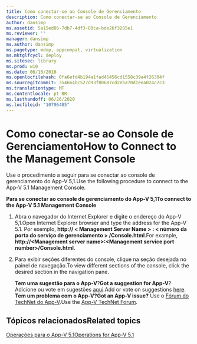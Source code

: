 ```yaml
---
title: Como conectar-se ao Console de Gerenciamento
description: Como conectar-se ao Console de Gerenciamento
author: dansimp
ms.assetid: 5a15ed86-7db7-4df3-80ca-bde26f3285e1
ms.reviewer: ''
manager: dansimp
ms.author: dansimp
ms.pagetype: mdop, appcompat, virtualization
ms.mktglfcycl: deploy
ms.sitesec: library
ms.prod: w10
ms.date: 06/16/2016
ms.openlocfilehash: 0fa6efd4b194a1fad45456cd1558c39a4f26304f
ms.sourcegitcommit: 354664bc527d93f80687cd2eba70d1eea024c7c3
ms.translationtype: MT
ms.contentlocale: pt-BR
ms.lasthandoff: 06/26/2020
ms.locfileid: "10796485"
---
```

# <span data-ttu-id="cff36-103">Como conectar-se ao Console de Gerenciamento</span><span class="sxs-lookup"><span data-stu-id="cff36-103">How to Connect to the Management Console</span></span>


<span data-ttu-id="cff36-104">Use o procedimento a seguir para se conectar ao console de gerenciamento do App-V 5,1.</span><span class="sxs-lookup"><span data-stu-id="cff36-104">Use the following procedure to connect to the App-V 5.1 Management Console.</span></span>

**<span data-ttu-id="cff36-105">Para se conectar ao console de gerenciamento do App-V 5,1</span><span class="sxs-lookup"><span data-stu-id="cff36-105">To connect to the App-V 5.1 Management Console</span></span>**

1.  <span data-ttu-id="cff36-106">Abra o navegador do Internet Explorer e digite o endereço do App-V 5,1.</span><span class="sxs-lookup"><span data-stu-id="cff36-106">Open Internet Explorer browser and type the address for the App-V 5.1.</span></span> <span data-ttu-id="cff36-107">Por exemplo, **http:// &lt; Management Server Name &gt; : &lt; número da porta do serviço de gerenciamento &gt; /Console.html**.</span><span class="sxs-lookup"><span data-stu-id="cff36-107">For example, **http://&lt;Management server name&gt;:&lt;Management service port number&gt;/Console.html**.</span></span>

2.  <span data-ttu-id="cff36-108">Para exibir seções diferentes do console, clique na seção desejada no painel de navegação.</span><span class="sxs-lookup"><span data-stu-id="cff36-108">To view different sections of the console, click the desired section in the navigation pane.</span></span>

    <span data-ttu-id="cff36-109">**Tem uma sugestão para o App-V**?</span><span class="sxs-lookup"><span data-stu-id="cff36-109">**Got a suggestion for App-V**?</span></span> <span data-ttu-id="cff36-110">Adicione ou vote em sugestões [aqui](http://appv.uservoice.com/forums/280448-microsoft-application-virtualization).</span><span class="sxs-lookup"><span data-stu-id="cff36-110">Add or vote on suggestions [here](http://appv.uservoice.com/forums/280448-microsoft-application-virtualization).</span></span> **<span data-ttu-id="cff36-111">Tem um problema com o App-V?</span><span class="sxs-lookup"><span data-stu-id="cff36-111">Got an App-V issue?</span></span>** <span data-ttu-id="cff36-112">Use o [Fórum do TechNet do App-V](https://social.technet.microsoft.com/Forums/home?forum=mdopappv).</span><span class="sxs-lookup"><span data-stu-id="cff36-112">Use the [App-V TechNet Forum](https://social.technet.microsoft.com/Forums/home?forum=mdopappv).</span></span>

## <span data-ttu-id="cff36-113">Tópicos relacionados</span><span class="sxs-lookup"><span data-stu-id="cff36-113">Related topics</span></span>


[<span data-ttu-id="cff36-114">Operações para o App-V 5.1</span><span class="sxs-lookup"><span data-stu-id="cff36-114">Operations for App-V 5.1</span></span>](operations-for-app-v-51.md)

 

 





